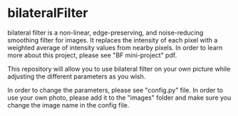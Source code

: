 # bilateralFilter

bilateral filter is a non-linear, edge-preserving, and noise-reducing smoothing filter for images. It replaces the intensity of each pixel with a weighted average of intensity values from nearby pixels. 
In order to learn more about this project, please see "BF mini-project" pdf.

This repository will allow you to use bilateral filter on your own picture while adjusting the different parameters as you wish.

In order to change the parameters, please see "config.py" file.
In order to use your own photo, please add it to the "images" folder and make sure you change the image name in the config file.
